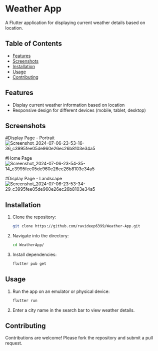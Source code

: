 # Weather App

A Flutter application for displaying current weather details based on location.

## Table of Contents

- [Features](#features)
- [Screenshots](#screenshots)
- [Installation](#installation)
- [Usage](#usage)
- [Contributing](#contributing)

## Features

- Display current weather information based on location
- Responsive design for different devices (mobile, tablet, desktop)

## Screenshots
  #Display Page - Portrait
![Screenshot_2024-07-06-23-53-16-36_c3995fee05de960e26ec26b8103e34a5](https://github.com/ravideep6399/Weather-App/assets/114850200/96b4216c-243e-4445-a73f-ef0420b8d9e7)

  #Home Page
 ![Screenshot_2024-07-06-23-54-35-14_c3995fee05de960e26ec26b8103e34a5](https://github.com/ravideep6399/Weather-App/assets/114850200/20326a37-e8a5-4b15-bdb5-145829f896e8)

  #Display Page - Landscape
  ![Screenshot_2024-07-06-23-53-34-29_c3995fee05de960e26ec26b8103e34a5](https://github.com/ravideep6399/Weather-App/assets/114850200/cc300b7f-8fea-43f5-8a0d-2cb404e10c17)

## Installation

1. Clone the repository:

   ```bash
   git clone https://github.com/ravideep6399/Weather-App.git

2. Navigate into the directory:
   
   ```bash
   cd WeatherApp/

3. Install dependencies:   
   
   ```bash
   flutter pub get

## Usage

1. Run the app on an emulator or physical device:

   ```bash
   flutter run
   
2. Enter a city name in the search bar to view weather details.


## Contributing

   Contributions are welcome! Please fork the repository and submit a pull request.
